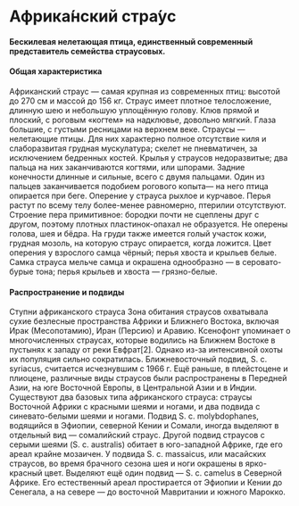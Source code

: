 <!DOCTYPE html>
<html lang="en">
<head>
    <meta charset="UTF-8">
    <meta name="viewport" content="width=device-width, initial-scale=1.0">
    <meta http-equiv="X-UA-Compatible" content="ie=edge">
    <title>Document</title>
</head>
<body>
    <h1>Африка́нский стра́ус</h1>
<h4> Бескилевая нелетающая птица, единственный современный представитель
семейства страусовых.
</h4>

<h4>Общая характеристика</h4>

<p>
Африканский страус — самая крупная из современных птиц: высотой до 270 см и
массой до 156 кг. Страус имеет плотное телосложение, длинную шею и небольшую
уплощённую голову. Клюв прямой и плоский, с роговым «когтем» на надклювье,
довольно мягкий. Глаза большие, с густыми ресницами на верхнем веке.
Страусы — нелетающие птицы. Для них характерно полное отсутствие киля и
слаборазвитая грудная мускулатура; скелет не пневматичен, за исключением
бедренных костей. Крылья у страусов недоразвитые; два пальца на них
заканчиваются когтями, или шпорами. Задние конечности длинные и сильные,
всего с двумя пальцами. Один из пальцев заканчивается подобием рогового
копыта— на него птица опирается при беге.
Оперение у страуса рыхлое и курчавое. Перья растут по всему телу более-менее
равномерно, птерилии отсутствуют. Строение пера примитивное: бородки почти не
сцеплены друг с другом, поэтому плотных пластинок-опахал не образуется.
Не оперены голова, шея и бёдра. На груди также имеется голый участок кожи,
грудная мозоль, на которую страус опирается, когда ложится. Цвет оперения у
взрослого самца чёрный; перья хвоста и крыльев белые. Самка страуса мельче
самца и окрашена однообразно — в серовато-бурые тона; перья крыльев и
хвоста — грязно-белые.
</p>

<h4>Распространение и подвиды</h4>

<p>Ступни африканского страуса
Зона обитания страусов охватывала сухие безлесные пространства Африки и
Ближнего Востока, включая Ирак (Месопотамию), Иран (Персию) и Аравию.
Ксенофонт упоминает о многочисленных страусах, которые водились на Ближнем
Востоке в пустынях к западу от реки Евфрат[2]. Однако из-за интенсивной
охоты их популяция сильно сократилась. Ближневосточный подвид, S. c. syriacus,
считается исчезнувшим с 1966 г. Ещё раньше, в плейстоцене и плиоцене,
различные виды страусов были распространены в Передней Азии, на юге Восточной
Европы, в Центральной Азии и в Индии.
Существуют два базовых типа африканского страуса: страусы Восточной Африки
с красными шеями и ногами, и два подвида с синевато-белыми шеями и ногами.
Подвид S. c. molybdophanes, водящийся в Эфиопии, северной Кении и Сомали,
иногда выделяют в отдельный вид — сомалийский страус. Другой подвид страусов
с серыми шеями (S. c. australis) обитает в юго-западной Африке, где его ареал
крайне мозаичен. У подвида S. c. massaicus, или масайских страусов, во время
брачного сезона шея и ноги окрашены в ярко-красный цвет. Выделяют ещё один
подвид — S. c. camelus в Северной Африке. Его естественный ареал простирается
от Эфиопии и Кении до Сенегала, а на севере — до восточной
Мавритании и южного Марокко.</p>

</body>
</html>

